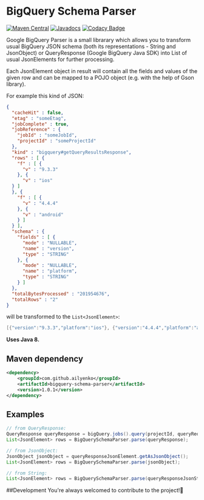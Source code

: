 # BigQuery Schema Parser
[![Maven Central](https://maven-badges.herokuapp.com/maven-central/com.github.ailyenko/bigquery-schema-parser/badge.svg)](https://maven-badges.herokuapp.com/maven-central/com.github.ailyenko/bigquery-schema-parser)
[![Javadocs](http://www.javadoc.io/badge/com.github.ailyenko/bigquery-schema-parser.svg)](http://www.javadoc.io/doc/com.github.ailyenko/bigquery-schema-parser)
[![Codacy Badge](https://api.codacy.com/project/badge/Grade/a3ab51d2635c4b7288e3ee84c131ddea)](https://www.codacy.com/app/aleksey-ilyenko/bigquery-schema-parser?utm_source=github.com&amp;utm_medium=referral&amp;utm_content=ailyenko/bigquery-schema-parser&amp;utm_campaign=Badge_Grade)

Google BigQuery Parser is a small librarary which allows you to transform usual BigQuery JSON schema (both its representations - String and JsonObject) or
QueryResponse (Google BigQuery Java SDK) into List of usual JsonElements for further processing. 

Each JsonElement object in result will contain all the fields and values of the given row and can be mapped to a POJO object (e.g. with the help of Gson library).

For example this kind of JSON:
```json
{
  "cacheHit" : false,
  "etag" : "someEtag",
  "jobComplete" : true,
  "jobReference" : {
    "jobId" : "someJobId",
    "projectId" : "someProjectId"
  },
  "kind" : "bigquery#getQueryResultsResponse",
  "rows" : [ {
    "f" : [ {
      "v" : "9.3.3"
    }, {
      "v" : "ios"
  } ]
  }, {
    "f" : [ {
      "v" : "4.4.4"
    }, {
      "v" : "android"
    } ]
  } ],
  "schema" : {
    "fields" : [ {
      "mode" : "NULLABLE",
      "name" : "version",
      "type" : "STRING"
    }, {
      "mode" : "NULLABLE",
      "name" : "platform",
      "type" : "STRING"
    } ]
  },
  "totalBytesProcessed" : "201954676",
  "totalRows" : "2"
}
```
will be transformed to the `List<JsonElement>`:
```java
[{"version":"9.3.3","platform":"ios"}, {"version":"4.4.4","platform":"android"}]
```

**Uses Java 8.**

## Maven dependency
```xml
<dependency>
    <groupId>com.github.ailyenko</groupId>
    <artifactId>bigquery-schema-parser</artifactId>
    <version>1.0.1</version>
</dependency>
```

## Examples 
```java
// from QueryResponse:
QueryResponse queryResponse = bigQuery.jobs().query(projectId, queryRequest).execute();
List<JsonElement> rows = BigQuerySchemaParser.parse(queryResponse);

// from JsonObject:
JsonObject jsonObject = queryResponseJsonElement.getAsJsonObject();
List<JsonElement> rows = BigQuerySchemaParser.parse(jsonObject);

// from String:
List<JsonElement> rows = BigQuerySchemaParser.parse(queryResponseJsonString);
```

##Development
You're always welcomed to contribute to the project!:beers:
